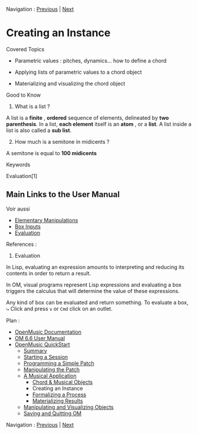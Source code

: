 Navigation : [Previous](4aApplication "page précédente\(Chord &
Musical Objects\)") | [Next](4cApplication "page
suivante\(Formalizing a Process\)")


# Creating an Instance

Covered Topics

  * Parametric values : pitches, dynamics... how to define a chord

  * Applying lists of parametric values to a chord object

  * Materializing and visualizing the chord object

Good to Know

  1. What is a list ?

A list is a **finite** , **ordered** sequence of elements, delineated by **two
parenthesis**. In a list, **each element** itself is an **atom** , or a
**list**. A list inside a list is also called a **sub list**.

  2. How much is a semitone in midicents ?

A semitone is equal to **100 midicents**

Keywords

Evaluation[1]

## Main Links to the User Manual

Voir aussi

  * [Elementary Manipulations](ElementaryManips)
  * [Box Inputs](BoxInputs)
  * [Evaluation](Evaluation)

References :

  1. Evaluation

In Lisp, evaluating an expression amounts to interpreting and reducing its
contents in order to return a result.

In OM, visual programs represent Lisp expressions and evaluating a box
triggers the calculus that will determine the value of these expressions.

Any kind of box can be evaluated and return something. To evaluate a box, ⤷
Click and press `v` or `Cmd` click on an outlet.

Plan :

  * [OpenMusic Documentation](OM-Documentation)
  * [OM 6.6 User Manual](OM-User-Manual)
  * [OpenMusic QuickStart](QuickStart-Chapters)
    * [Summary](Intro_1)
    * [Starting a Session](1_StartSession)
    * [Programming a Simple Patch](2_progpatch)
    * [Manipulating the Patch](3ManipPatch)
    * [A Musical Application](4_MusicalAp)
      * [Chord & Musical Objects](4aApplication)
      * Creating an Instance
      * [Formalizing a Process](4cApplication)
      * [Materializing Results](4dApplication)
    * [Manipulating and Visualizing Objects](5_CompletEdition)
    * [Saving and Quitting OM](6_Quit)

Navigation : [Previous](4aApplication "page précédente\(Chord &
Musical Objects\)") | [Next](4cApplication "page
suivante\(Formalizing a Process\)")

